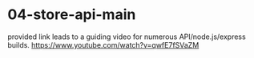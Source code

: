 # 04-store-api-main

provided link leads to a guiding video for numerous API/node.js/express builds.
https://www.youtube.com/watch?v=qwfE7fSVaZM
